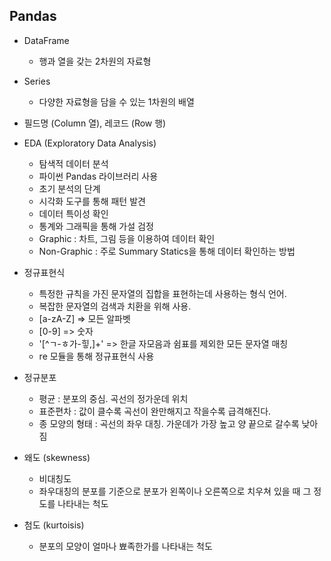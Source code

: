 ## Pandas
- DataFrame
  - 행과 열을 갖는 2차원의 자료형
- Series
  - 다양한 자료형을 담을 수 있는 1차원의 배열
- 필드명 (Column 열), 레코드 (Row 행)
- EDA (Exploratory Data Analysis)
  - 탐색적 데이터 분석
  - 파이썬 Pandas 라이브러리 사용
  - 초기 분석의 단계
  - 시각화 도구를 통해 패턴 발견
  - 데이터 특이성 확인
  - 통계와 그래픽을 통해 가설 검정
  - Graphic : 차트, 그림 등을 이용하여 데이터 확인
  - Non-Graphic : 주로 Summary Statics을 통해 데이터 확인하는 방법
- 정규표현식
  - 특정한 규칙을 가진 문자열의 집합을 표현하는데 사용하는 형식 언어.
  - 복잡한 문자열의 검색과 치환을 위해 사용.
  - [a-zA-Z]  => 모든 알파벳
  - [0-9]  => 숫자
  - '[^ㄱ-ㅎ가-힣,]+'  => 한글 자모음과 쉼표를 제외한 모든 문자열 매칭
  - re 모듈을 통해 정규표현식 사용

- 정규분포
  - 평균 : 분포의 중심. 곡선의 정가운데 위치
  - 표준편차 : 값이 클수록 곡선이 완만해지고 작을수록 급격해진다.
  - 종 모양의 형태 : 곡선의 좌우 대칭. 가운데가 가장 높고 양 끝으로 갈수록 낮아짐
- 왜도 (skewness)
  - 비대칭도
  - 좌우대칭의 분포를 기준으로 분포가 왼쪽이나 오른쪽으로 치우쳐 있을 때 그 정도를 나타내는 척도
- 첨도 (kurtoisis)
  - 분포의 모양이 얼마나 뾰족한가를 나타내는 척도
